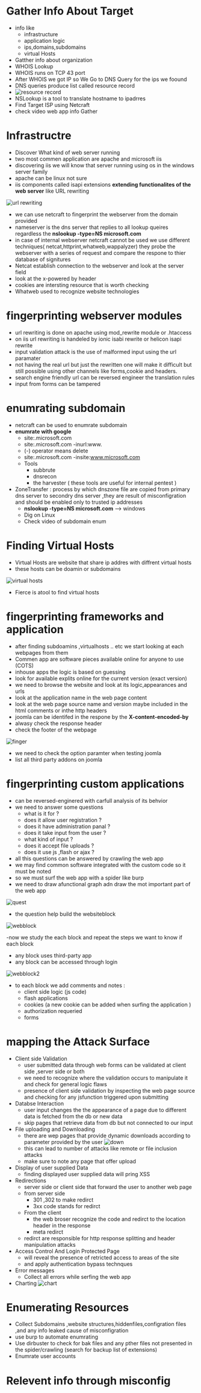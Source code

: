 
# Gather Info About Target
- info like
  - infrastructure
  - application logic
  - ips,domains,subdomains
  - virtual Hosts
- Gatther info about organization
- WHOIS Lookup
- WHOIS runs on TCP 43 port
- After WHOIS we got IP so We Go to DNS Query for the ips we foound
- DNS queries produce list called resource record
- ![resource record](https://github.com/Islamkafafy123/Ewapt/blob/main/pictures/resource%20record.jpeg)
- NSLookup is a tool to translate hostname to ipadrres
- Find Target ISP using Netcraft
- check video web app info Gather
# Infrastructre
- Discover What kind of web server running
- two most commen application are apache and microsoft iis
- discovering iis we will know that server running using os in the windows server family
- apache can be linux not sure
- iis components called isapi extensions **extending functionalites of the web server** like URL rewriting
  
![url rewriting](https://github.com/Islamkafafy123/EWAPT-EWAPTX/blob/main/pictures/url%20rewriting.jpeg)
- we can use netcraft to fingerprint the webserver from the domain provided
- nameserver is the dns server that replies to all lookup queires regardless the **nslookup -type=NS microsoft.com**
- in case of internal webserver netcraft cannot be used we use different techniques( netcat,httprint,whatweb,wappalyzer) they probe the webserver with a series of request and compare the respone to thier database of signitures
- Netcat establish connection to the webserver and look at the server field
- look at the x-powered by header
- cookies are intersting resource that is worth checking
- Whatweb used to recognize website technologies
# fingerprinting webserver modules
- url rewriting is done on apache using mod_rewrite module or .htaccess
- on iis url rewriting is handeled by ionic isabi rewrite or helicon isapi rewrite
- input validation attack is the use of malformed input using the url paramater
- not having the real url but just the rewritten one will make it difficult but still possible using other channels like forms,cookie and headers.
- search engine friendly url can be reversed engineer the translation rules
- input from forms can be tampered
# enumrating subdomain
- netcraft can be used to enumrate subdomain
- **enumrate with google**
  - site:.microsoft.com
  - site:.microsoft.com -inurl:www.
  - (-) operator means delete
  - site:.microsoft.com -insite:www.microsoft.com
  - Tools
    - subbrute
    - dnsrecon
    - the harvester
    ( these tools are useful for internal pentest )
- ZoneTransfer : process by which dnszone file are copied from primary dns server to secondry dns server ,they are result of misconfigration and should be enabled only to trusted ip addresses
  - **nslookup -type=NS microsoft.com** --> windows
  - Dig on Linux
  - Check video of subdomain enum
# Finding Virtual Hosts 
- Virtual Hosts are website that share ip addres with diffrent virtual hosts
- these hosts can be doamin or subdomains
  
![virtual hosts](https://github.com/Islamkafafy123/Ewapt/blob/main/pictures/virtualhosts.jpeg)
- Fierce is atool to find virtual hosts
# fingerprinting frameworks and application
- after finding subdoamins ,virtualhosts .. etc we start looking at each webpages from them
- Commen app are software pieces available online for anyone to use (COTS)
- inhouse apps the logic is based on guessing
- look for available explits online for the current version (exact version)
- we need to browse the website and look at its logic,appearances and urls
- look at the application name in the web page content
- look at the web page source name and version maybe included in the html comments or inthe http headers
- joomla can be identifed in the respone by the **X-content-encoded-by**
- alwasy check the response header
- check the footer of the webpage
  
![finger](https://github.com/Islamkafafy123/Ewapt/blob/main/pictures/fingerjoomla.jpeg)

- we need to check the option paramter when testing joomla
- list all third party addons on joomla
# fingerprinting custom applications
- can be reversed-enginered with carfull analysis of its behvior
- we need to answer some questions
  - what is it for ?
  - does it allow user registration ?
  - does it have administration panal ?
  - does it take input from the user ?
  - what kind of input ?
  - does it accept file uploads ?
  - does it use js ,flash or ajax ?
- all this questions can be answered by crawling the web app
- we may find common software integrated with the custom code so it must be noted
- so we must surf the web app with a spider like burp
- we need to draw afunctional graph adn draw the mot important part of the web app
  
![quest](https://github.com/Islamkafafy123/Ewapt/blob/main/pictures/quest.jpeg)

- the question help build the websiteblock

![webblock](https://github.com/Islamkafafy123/Ewapt/blob/main/pictures/webblock.jpeg)

-now we study the each block and repeat the steps we want to know if each block
 - any block uses third-party app
 - any block can be accessed through login

![webblock2](https://github.com/Islamkafafy123/Ewapt/blob/main/pictures/block2.jpeg)

- to each block we add   comments and notes :
  - client side logic (js code)
  - flash applications
  - cookies (a new cookie can be added when surfing the application )
  - authorization requeried
  - forms
# mapping the Attack Surface
- Client side Validation
  - user submitted data through web forms can be validated at client side ,server side  or both
  - we need to recognize where the validation occurs to manipulate it and check for general logic flaws
  - presence of client side validation by inspecting the web page source and checking for any jsfunction triggered upon submitting
- Databse Interaction
  - user input changes the the appearance of a page due to different data is fetched from the db or new data
  - skip pages that retrieve data from db but not connected to our input
- File uploading and Downloading
  - there are wep pages that provide dynamic downloads according to parameter provided by the user
![down](https://github.com/Islamkafafy123/Ewapt/blob/main/pictures/down.jpeg)
  - this can lead to number of attacks like remote or file inclusion attacks
  - make sure to note any page that offer upload
- Display of user supplied Data
  - finding displayed user supplied data will pring XSS
- Redirections
  - server side or client side that forward the user to another web page
  - from server side
    - 301 ,302 to make redirct
    - 3xx code stands for redirct
  - From the client
    - the web broser recognize the code and redirct to the location header in the response
    - meta redirct
  - redirct are responsible for http response splitting and header manipulation attacks
- Access Control And Login Protected Page
  - will reveal the presence of retricted access to areas of the site
  - and apply authentication bypass technques
- Error messages
  - Collect all errors while serfing the web app
- Charting
![chart](https://github.com/Islamkafafy123/Ewapt/blob/main/pictures/chart.jpeg)
# Enumerating Resources
- Collect Subdomains ,website structures,hiddenfiles,configration files ,and any info leaked cause of misconfigration
- use burp to automate enumrating
- Use dirbuster to check for bak files and any pther files not presented in the spider/crawling (search for backup list of extensions)
- Enumrate user accounts
# Relevent info through misconfig








